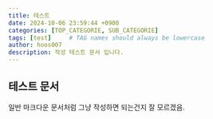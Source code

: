 ```yaml
---
title: 테스트
date: 2024-10-06 23:59:44 +0900
categories: [TOP_CATEGORIE, SUB_CATEGORIE]
tags: [test]     # TAG names should always be lowercase
author: hoos007
description: 작성 테스트 문서 입니다.
---
```


## 테스트 문서
일반 마크다운 문서처럼 그냥 작성하면 되는건지 잘 모르겠음.